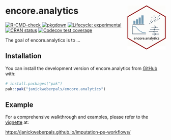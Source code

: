 
<!-- README.md is generated from README.Rmd. Please edit that file -->

# encore.analytics <img src="man/figures/logo.png" align="right" height="139" alt="" />

<!-- badges: start -->

[![R-CMD-check](https://github.com/janickweberpals/encore.analytics/actions/workflows/R-CMD-check.yaml/badge.svg)](https://github.com/janickweberpals/encore.analytics/actions/workflows/R-CMD-check.yaml)
[![pkgdown](https://github.com/janickweberpals/encore.analytics/workflows/pkgdown/badge.svg)](https://github.com/janickweberpals/encore.analytics/actions/workflows/pkgdown.yaml)
[![Lifecycle:
experimental](https://img.shields.io/badge/lifecycle-experimental-orange.svg)](https://lifecycle.r-lib.org/articles/stages.html#experimental)
[![CRAN
status](https://www.r-pkg.org/badges/version/encore.analytics)](https://CRAN.R-project.org/package=encore.analytics)
[![Codecov test
coverage](https://codecov.io/gh/janickweberpals/encore.analytics/graph/badge.svg)](https://app.codecov.io/gh/janickweberpals/encore.analytics)
<!-- badges: end -->

The goal of encore.analytics is to …

## Installation

You can install the development version of encore.analytics from
[GitHub](https://github.com/) with:

``` r
# install.packages("pak")
pak::pak("janickweberpals/encore.analytics")
```

## Example

For a comprehensive walkthrough and examples, please refer to the
[vignette](https://janickweberpals.github.io/imputation-ps-workflows/)
at:

<https://janickweberpals.github.io/imputation-ps-workflows/>
